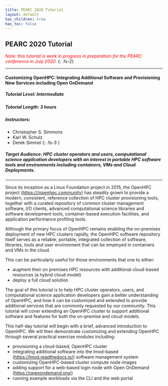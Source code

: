 ```yaml
---
title: PEARC 2020 Tutorial
layout: default
has_children: true
has_toc: false
---
```


## PEARC 2020 Tutorial

<span style="color: red">*Note: this tutorial is work in progress in preparation
for the PEARC conference in July 2020.*</span>
{: .fs-2}

---
#### Customizing OpenHPC: Integrating Additional Software and Provisioning New Services including Open OnDemand
##### Tutorial Level: Intermediate
##### Tutorial Length: 3 hours
##### Instructors:

* Christopher S. Simmons
* Karl W. Schulz
* Derek Simmel
{: .fs-3 }

##### Target Audience: HPC cluster operators and users, computational science application developers with an interest in portable HPC software tools and environments including containers, VMs and Cloud Deployments.

---

Since its inception as a Linux Foundation project in 2015, the OpenHPC project (<https:///openhpc.community>) 
has steadily grown to provide a modern, consistent, reference collection of HPC cluster provisioning tools, 
together with a curated repository of common cluster management software, I/O clients, advanced computational 
science libraries and software development tools, container-based execution facilities, and application 
performance profiling tools.

Although the primary focus of OpenHPC remains enabling the on-premises deployment of new HPC clusters rapidly, 
the OpenHPC software repository itself serves as a reliable, portable, integrated collection of software, 
libraries, tools and user environment that can be employed in containers and VMs in the cloud. 

This can be particularly useful for those environments that one to either:
* augment their on premises HPC resources with additional cloud-based resources (a hybrid cloud model)
* deploy a full cloud solution

The goal of this tutorial is to help HPC cluster operators, users, and computational science application 
developers gain a better understanding of OpenHPC, and how it can be customized and extended to provide 
additional services that are commonly requested by our community. This tutorial will cover extending an 
OpenHPC cluster to support additional software and features for both the on-premise and cloud models.

This half-day tutorial will begin with a brief, advanced introduction to OpenHPC. 
We will then demonstrate customizing and extending OpenHPC through several practical exercise modules 
including:
* provisioning a cloud-based, OpenHPC cluster
* integrating additional software into the lmod-based (<https://lmod.readthedocs.io/>)
software management system
* customizing OpenHPC-based cluster compute node images
* adding support for a web-based login node with Open OnDemand (<https://openondemand.org/>)
* running example workloads via the CLI and the web portal